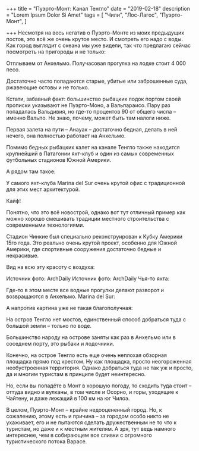 +++
title = "Пуэрто-Монт: Канал Тенгло"
date = "2019-02-18"
description = "Lorem Ipsum Dolor Si Amet"
tags = [
    "Чили",
    "Лос-Лагос",
    "Пуэрто-Монт",
]

+++
Несмотря на весь негатив о Пуэрто-Монте из моих предыдущих постов, это всё же очень крутое место. И смотреть его надо с воды. Как город выглядит с океана мы уже видели, так что предлагаю сейчас посмотреть на пригороды и не только:


Отплываем от Анхельмо. Получасовая прогулка на лодке стоит 4 000 песо.


Достаточно часто попадаются старые, убитые или заброшенные суда, ржавеющие остовы и не только.


Кстати, забавный факт: большинство рыбацких лодок портом своей прописки указывают не Пуэрто-Моно, а Вальпараисо. Пару раз попадалась Вальдивия, но где-то процентов 90 от общего числа – именно Вальпо. Не знаю, почему, может быть там налоги ниже.


Первая залета на пути – Анауак – достаточно бедная, делать в ней нечего, она полностью работает на Анхельмо.


Помимо бедных рыбацких калет на канале Тенгло также находится крупнейший в Патагонии яхт-клуб и один из самых современных футбольных стадионов Южной Америки.


А рядом там такое:


У самого яхт-клуба Marina del Sur очень крутой офис с традиционной для этих мест архитектурой.


Кайф!


Понятно, что это всё новострой, однако вот тут отличный пример как можно хорошо смешивать традиции местного строительства с современными технологиями.


Стадион Чинкие был специально реконструирован к Кубку Америки 15го года. Это реально очень крутой проект, особенно для Южной Америки, где спортивные сооружения достаточно бедные и некрасивые.


Вид на всю эту красоту с воздуха:

Источник фото: ArchDaily
Источник фото: ArchDaily
Чья-то яхта:


Где-то в этом месте все водные прогулки делают разворот и возвращаются в Анхельмо. Marina del Sur:


А напротив картина уже не такая благополучная:


На остров Тенгло нет мостов, единственный способ добраться туда с большой земли – только по воде.


Большинство народу на острове заняты как раз в Анхельмо или в соседнем порту, это рыбаки и лодочники.


Конечно, на острое Тенгло есть еще очень неплохая обзорная площадка прямо под крестом. Ну как площадка, просто неогороженная необустроенная территория. Однако добраться туда не  так уж и просто, да и многим туристам в принципе будет неинтересно.

Но, если вы попадёте в Монт в хорошую погоду, то сходить туда стоит – оттуда видно и вулканы, в том числе и Осорно, и горы, уходящие к Чайтену, и даже лежащий в 100 км на юг Чилоэ.

В целом, Пуэрто-Монт – крайне недооцененный город. Но, к сожалению, этому есть и причина – за городом особо никто не ухаживает, его и не пытаются сделать дружественным не то что к туристам, но даже и к местным жителям. А зря, тут ведь намного интереснее, чем в собирающем все сливки с огромного туристического потока Варасе.
